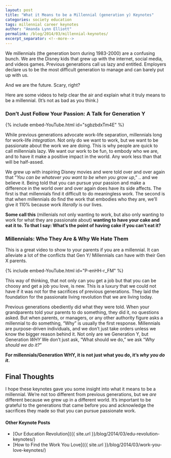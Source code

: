 ```yaml
---
layout: post
title: "What it Means to be a Millennial (generation y) Keynotes"
categories: society education
tags: millennial career keynotes
author: "Amanda Lynn Elliott"
permalink: /blog/2014/03/millennial-keynotes/
excerpt_separator: <!--more-->
---
```


We millennials (the generation born during 1983-2000) are a confusing bunch. We are the Disney kids that grew up with the internet, social media, and videos games. Previous generations call us lazy and entitled. Employers declare us to be the most difficult generation to manage and can barely put up with us.

And we are the future. Scary, right?

Here are some videos to help clear the air and explain what it truly means to be a millennial. (It’s not as bad as you think.)<!--more-->

### Don’t Just Follow Your Passion: A Talk for Generation Y

{% include embed-YouTube.html id="sgbzbdxTm4E" %}

While previous generations advocate work-life separation, millennials long for work-life *integration*. Not only do we want to work, but we want to be passionate about the work we are doing. This is why people are quick to call millennials lazy. We want our work to be fun, to embody who we are, and to have it make a positive impact in the world. Any work less than that will be half-assed.

We grew up with inspiring Disney movies and were told over and over again that “*You can be whatever you want to be when you grow up*,” .. and we believe it. Being told that you can pursue your passion and make a difference in the world over and over again does have its side affects. The first is that millennials find it difficult to do meaningless work. The second is that when millennials do find the work that embodies who they are, we’ll give it 110% because work *literally* is our lives.

**Some call this** (millenials not only wanting to work, but also only wanting to work for what they are passionate about) **wanting to have your cake and eat it to. To that I say: What’s the point of having cake if you can’t eat it?**

### Millennials: Who They Are & Why We Hate Them

This is a great video to show to your parents if you are a millennial. It can alleviate a lot of the conflicts that Gen Y/ Millennials can have with their Gen X parents.

{% include embed-YouTube.html id="P-enHH-r_FM" %}

This way of thinking, that not only can you get a job but that you can be choosy and get a job you love, is new. This is a luxury that we could not have if it was not for the sacrifices of previous generations. They laid the foundation for the passionate living revolution that we are living today.

Previous generations obediently did what they were told. When your grandparents told your parents to do something, they did it, no questions asked. But when parents, or managers, or any other authority figure asks a millennial to do something, “Why” is usually the first response. Millennials are purpose-driven individuals, and we don’t just take orders unless we know the bigger reason behind it. Not only are we Generation Y, but Generation *WHY* We don’t just ask, “What should we do,” we ask “*Why should we do it?*” 

**For millennials/Generation WHY, it is not just what you do, it’s *why you do it*.**

## Final Thoughts

I hope these keynotes gave you some insight into what it means to be a millennial. We’re not too different from previous generations, but we *are* different because we grew up in a different world. It’s important to be grateful to the generations that came before you and acknowledge the sacrifices they made so that you can pursue passionate work.

#### Other Keynote Posts

- [Our Education Revolution]({{ site.url }}/blog/2014/03/edu-revolution-keynotes/)
- [How to Find the Work You Love]({{ site.url }}/blog/2014/03/work-you-love-keynotes/)